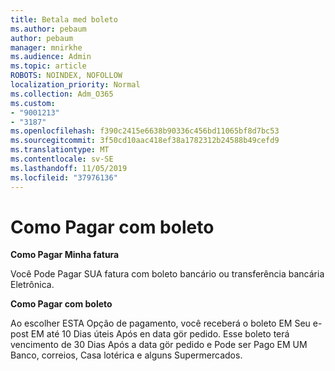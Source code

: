 ```yaml
---
title: Betala med boleto
ms.author: pebaum
author: pebaum
manager: mnirkhe
ms.audience: Admin
ms.topic: article
ROBOTS: NOINDEX, NOFOLLOW
localization_priority: Normal
ms.collection: Adm_O365
ms.custom:
- "9001213"
- "3187"
ms.openlocfilehash: f390c2415e6638b90336c456bd11065bf8d7bc53
ms.sourcegitcommit: 3f50cd10aac418ef38a1782312b24588b49cefd9
ms.translationtype: MT
ms.contentlocale: sv-SE
ms.lasthandoff: 11/05/2019
ms.locfileid: "37976136"
---
```

# <a name="como-pagar-com-boleto"></a>Como Pagar com boleto

**Como Pagar Minha fatura**

Você Pode Pagar SUA fatura com boleto bancário ou transferência bancária Eletrônica.

**Como Pagar com boleto**

Ao escolher ESTA Opção de pagamento, você receberá o boleto EM Seu e-post EM até 10 Dias úteis Após en data gör pedido. Esse boleto terá vencimento de 30 Dias Após a data gör pedido e Pode ser Pago EM UM Banco, correios, Casa lotérica e alguns Supermercados. 